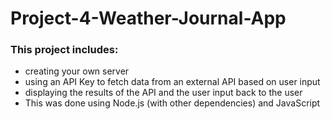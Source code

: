 # Project-4-Weather-Journal-App
### This project includes:
- creating your own server
- using an API Key to fetch data from an external API based on user input
- displaying the results of the API and the user input back to the user
- This was done using Node.js (with other dependencies) and JavaScript

